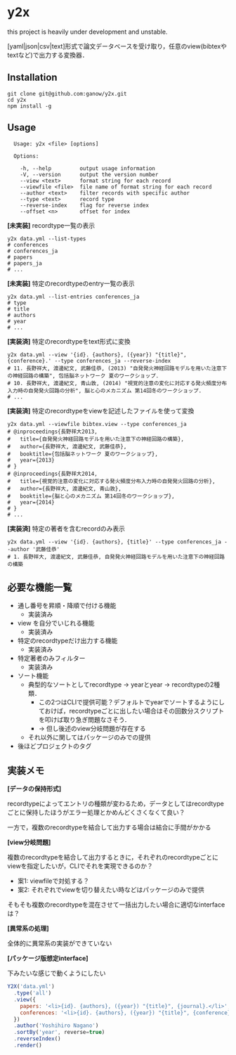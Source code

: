 y2x
===

this project is heavily under development and unstable.

[yaml|json|csv|text]形式で論文データベースを受け取り，任意のview(bibtexやtextなど)で出力する変換器．

## Installation

```
git clone git@github.com:ganow/y2x.git
cd y2x
npm install -g
```

## Usage

```
  Usage: y2x <file> [options]

  Options:

    -h, --help         output usage information
    -V, --version      output the version number
    --view <text>      format string for each record
    --viewfile <file>  file name of format string for each record
    --author <text>    filter records with specific author
    --type <text>      record type
    --reverse-index    flag for reverse index
    --offset <n>       offset for index
```

**[未実装]** recordtype一覧の表示

```
y2x data.yml --list-types
# conferences
# conferences_ja
# papers
# papers_ja
# ...
```

**[未実装]** 特定のrecordtypeのentry一覧の表示

```
y2x data.yml --list-entries conferences_ja
# type
# title
# authors
# year
# ...
```

**[実装済]** 特定のrecordtypeをtext形式に変換

```
y2x data.yml --view '{id}. {authors}, ({year}) "{title}", {conference}.' --type conferences_ja --reverse-index
# 11. 長野祥大, 渡邊紀文, 武藤佳恭, (2013) "自発発火神経回路モデルを用いた注意下の神経回路の構築", 包括脳ネットワーク 夏のワークショップ.
# 10. 長野祥大, 渡邊紀文, 青山敦, (2014) "視覚的注意の変化に対応する発火頻度分布入力時の自発発火回路の分析", 脳と心のメカニズム 第14回冬のワークショップ.
# ...
```

**[実装済]** 特定のrecordtypeをviewを記述したファイルを使って変換

```
y2x data.yml --viewfile bibtex.view --type conferences_ja
# @inproceedings{長野祥大2013,
#   title={自発発火神経回路モデルを用いた注意下の神経回路の構築},
#   author={長野祥大, 渡邊紀文, 武藤佳恭},
#   booktitle={包括脳ネットワーク 夏のワークショップ},
#   year={2013}
# }
# @inproceedings{長野祥大2014,
#   title={視覚的注意の変化に対応する発火頻度分布入力時の自発発火回路の分析},
#   author={長野祥大, 渡邊紀文, 青山敦},
#   booktitle={脳と心のメカニズム 第14回冬のワークショップ},
#   year={2014}
# }
# ...
```

**[実装済]** 特定の著者を含むrecordのみ表示

```
y2x data.yml --view '{id}. {authors}, {title}' --type conferences_ja --author '武藤佳恭'
# 1. 長野祥大, 渡邊紀文, 武藤佳恭, 自発発火神経回路モデルを用いた注意下の神経回路の構築
```


## 必要な機能一覧

- 通し番号を昇順・降順で付ける機能
	- 実装済み
- view を自分でいじれる機能
	- 実装済み
- 特定のrecordtypeだけ出力する機能
	- 実装済み
- 特定著者のみフィルター
	- 実装済み
- ソート機能
	- 典型的なソートとしてrecordtype -> yearとyear -> recordtypeの2種類．
		- この2つはCLIで提供可能？デフォルトでyearでソートするようにしておけば，recordtypeごとに出したい場合はその回数分スクリプトを叩けば取り急ぎ問題なさそう．
		- → 但し後述のview分岐問題が存在する
	- それ以外に関してはパッケージのみでの提供
- 後ほどプロジェクトのタグ

## 実装メモ

**[データの保持形式]**

recordtypeによってエントリの種類が変わるため，データとしてはrecordtypeごとに保持したほうがエラー処理とかめんどくさくなくて良い？

一方で，複数のrecordtypeを結合して出力する場合は結合に手間がかかる

**[view分岐問題]**

複数のrecordtypeを結合して出力するときに，それぞれのrecordtypeごとにviewを指定したいが，CLIでそれを実現できるのか？

- 案1: viewfileで対処する？
- 案2: それぞれでviewを切り替えたい時などはパッケージのみで提供

そもそも複数のrecordtypeを混在させて一括出力したい場合に適切なinterfaceは？

**[異常系の処理]**

全体的に異常系の実装ができていない

**[パッケージ版想定interface]**

下みたいな感じで動くようにしたい

```javascript
Y2X('data.yml')
  .type('all')
  .view({
    papers: '<li>{id}. {authors}, ({year}) "{title}", {journal}.</li>',
    conferences: '<li>{id}. {authors}, ({year}) "{title}", {conference}.</li>'
  })
  .author('Yoshihiro Nagano')
  .sortBy('year', reverse=true)
  .reverseIndex()
  .render()
```
